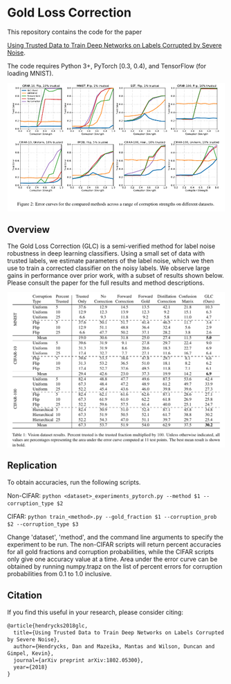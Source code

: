 # Gold Loss Correction

This repository contains the code for the paper

[Using Trusted Data to Train Deep Networks on Labels Corrupted by Severe Noise](http://arxiv.org/abs/1802.05300).

The code requires Python 3+, PyTorch [0.3, 0.4), and TensorFlow (for loading MNIST).

<img align="center" src="glc_plots_figure.png" width="750">

## Overview

The Gold Loss Correction (GLC) is a semi-verified method for label noise robustness in deep learning classifiers. Using a small set of data with trusted labels, we estimate parameters of the label noise, which we then use to train a corrected classifier on the noisy labels. We observe large gains in performance over prior work, with a subset of results shown below. Please consult the paper for the full results and method descriptions.
 

<img align="center" src="glc_vision_results.png" width="750">

## Replication

To obtain accuracies, run the following scripts.

Non-CIFAR:
`python <dataset>_experiments_pytorch.py --method $1 --corruption_type $2`

CIFAR:
`python train_<method>.py --gold_fraction $1 --corruption_prob $2 --corruption_type $3`

Change 'dataset', 'method', and the command line arguments to specify the experiment to be run. The non-CIFAR scripts will return percent accuracies for all gold fractions and corruption probabilities, while the CIFAR scripts only give one accuracy value at a time. Area under the error curve can be obtained by running numpy.trapz on the list of percent errors for corruption probabilities from 0.1 to 1.0 inclusive.

## Citation

If you find this useful in your research, please consider citing:

    @article{hendrycks2018glc,
      title={Using Trusted Data to Train Deep Networks on Labels Corrupted by Severe Noise},
      author={Hendrycks, Dan and Mazeika, Mantas and Wilson, Duncan and Gimpel, Kevin},
      journal={arXiv preprint arXiv:1802.05300},
      year={2018}
    }
